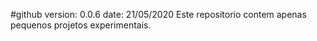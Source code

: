 #github
version: 0.0.6 date: 21/05/2020
Este repositorio contem apenas pequenos projetos experimentais.